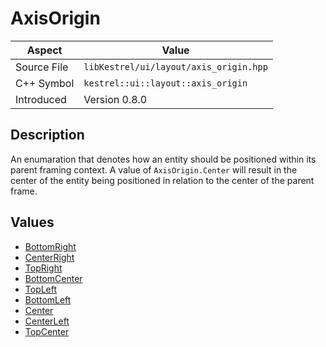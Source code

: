 # AxisOrigin
| Aspect | Value |
| --- | --- |
| Source File | `libKestrel/ui/layout/axis_origin.hpp` |
| C++ Symbol | `kestrel::ui::layout::axis_origin` |
| Introduced | Version 0.8.0 |
## Description
An enumaration that denotes how an entity should be positioned within its parent
framing context.
A value of `AxisOrigin.Center` will result in the center of the entity being positioned
in relation to the center of the parent frame.
## Values

 - [BottomRight](BottomRight.md)
 - [CenterRight](CenterRight.md)
 - [TopRight](TopRight.md)
 - [BottomCenter](BottomCenter.md)
 - [TopLeft](TopLeft.md)
 - [BottomLeft](BottomLeft.md)
 - [Center](Center.md)
 - [CenterLeft](CenterLeft.md)
 - [TopCenter](TopCenter.md)
